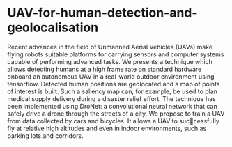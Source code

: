 # UAV-for-human-detection-and-geolocalisation

Recent advances in the field of Unmanned Aerial Vehicles (UAVs) make flying robots
suitable platforms for carrying sensors and computer systems capable of performing advanced tasks.
We presents a technique which allows detecting humans at a high frame rate
on standard hardware onboard an autonomous UAV in a real-world outdoor environment
using tensorflow. Detected human positions are geolocated and a map of points of interest
is built. Such a saliency map can, for example, be used to plan medical supply delivery
during a disaster relief effort. The technique has been implemented using DroNet: a convolutional neural network that can safely drive a drone through the streets of a city. We
propose to train a UAV from data collected by cars and bicycles. It allows a UAV to successfully fly at relative high altitudes and even in indoor environments, such as parking lots and corridors.
